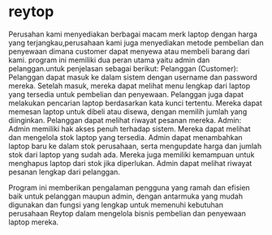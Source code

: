 # reytop
Perusahan kami menyediakan berbagai macam merk laptop dengan harga yang terjangkau,perusahaan kami juga menyediakan metode pembelian dan penyewaan dimana customer dapat menyewa atau membeli barang dari kami.
program ini memiliki dua peran utama yaitu admin dan pelanggan.untuk penjelasan sebagai berikut:
Pelanggan (Customer):
  Pelanggan dapat masuk ke dalam sistem dengan username dan password mereka.
  Setelah masuk, mereka dapat melihat menu lengkap dari laptop yang tersedia untuk pembelian dan penyewaan.
  Pelanggan juga dapat melakukan pencarian laptop berdasarkan kata kunci tertentu.
  Mereka dapat memesan laptop untuk dibeli atau disewa, dengan memilih jumlah yang diinginkan.
  Pelanggan dapat melihat riwayat pesanan mereka.
Admin:
  Admin memiliki hak akses penuh terhadap sistem.
  Mereka dapat melihat dan mengelola stok laptop yang tersedia.
  Admin dapat menambahkan laptop baru ke dalam stok perusahaan, serta mengupdate harga dan jumlah stok dari laptop yang sudah ada.
  Mereka juga memiliki kemampuan untuk menghapus laptop dari stok jika diperlukan.
  Admin dapat melihat riwayat pesanan lengkap dari pelanggan.

  Program ini memberikan pengalaman pengguna yang ramah dan efisien baik untuk pelanggan maupun admin, dengan antarmuka yang mudah digunakan dan fungsi yang lengkap untuk memenuhi kebutuhan perusahaan Reytop dalam mengelola bisnis pembelian dan penyewaan laptop mereka.
